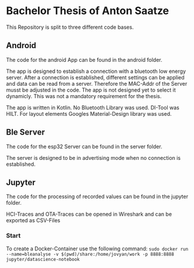 # Bachelor Thesis of Anton Saatze
This Repository is split to three different code bases.

## Android
The code for the android App can be found in the android folder.

The app is designed to establish a connection with a bluetooth low energy server. After a connection is established, different settings can be applied and data can be read from a server. Therefore the MAC-Addr of the Server musst be adjusted in the code. The app is not designed yet to select it dynamicly. This was not a mandatory requirement for the thesis. 

The app is written in Kotlin. No Bluetooth Library was used. DI-Tool was HILT. For layout elements Googles Material-Design library was used.

## Ble Server
The code for the esp32 Server can be found in the server folder. 

The server is designed to be in advertising mode when no connection is established.

## Jupyter
The code for the processing of recorded values can be found in the jupyter folder.

HCI-Traces and OTA-Traces can be opened in Wireshark and can be exported as CSV-Files

### Start
To create a Docker-Container use the following command:
```sudo docker run --name=bleanalyse -v $(pwd)/share:/home/jovyan/work -p 8888:8888 jupyter/datascience-notebook```

